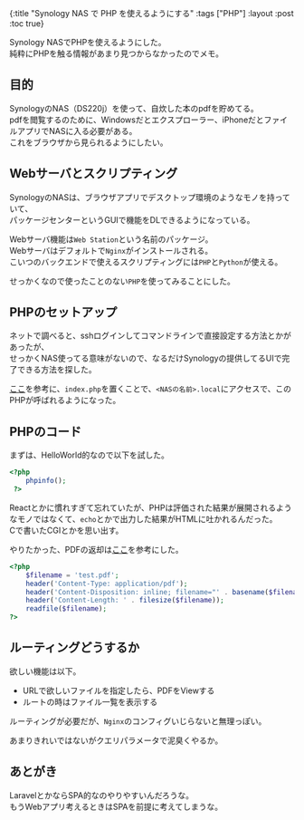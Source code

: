{:title "Synology NAS で PHP を使えるようにする"
 :tags ["PHP"]
 :layout :post
 :toc true}

Synology NASでPHPを使えるようにした。  
純粋にPHPを触る情報があまり見つからなかったのでメモ。

## 目的
SynologyのNAS（DS220j）を使って、自炊した本のpdfを貯めてる。  
pdfを閲覧するのために、Windowsだとエクスプローラー、iPhoneだとファイルアプリでNASに入る必要がある。  
これをブラウザから見られるようにしたい。

## Webサーバとスクリプティング
SynologyのNASは、ブラウザアプリでデスクトップ環境のようなモノを持っていて、  
パッケージセンターというGUIで機能をDLできるようになっている。

Webサーバ機能は`Web Station`という名前のパッケージ。  
Webサーバはデフォルトで`Nginx`がインストールされる。  
こいつのバックエンドで使えるスクリプティングには`PHP`と`Python`が使える。

せっかくなので使ったことのない`PHP`を使ってみることにした。

## PHPのセットアップ
ネットで調べると、sshログインしてコマンドラインで直接設定する方法とかがあったが、  
せっかくNAS使ってる意味がないので、なるだけSynologyの提供してるUIで完了できる方法を探した。

[ここ](https://linuxhint.com/use-synology-web-station/)を参考に、`index.php`を置くことで、`<NASの名前>.local`にアクセスで、このPHPが呼ばれるようになった。

## PHPのコード
まずは、HelloWorld的なので以下を試した。
```php
<?php
    phpinfo();
 ?>
```

Reactとかに慣れすぎて忘れていたが、PHPは評価された結果が展開されるようなモノではなくて、`echo`とかで出力した結果がHTMLに吐かれるんだった。  
Cで書いたCGIとかを思い出す。

やりたかった、PDFの返却は[ここ](https://tips.recatnap.info/laboratory/detail/output_to_browser_by_php)を参考にした。
```php
<?php
    $filename = 'test.pdf';
    header('Content-Type: application/pdf');
    header('Content-Disposition: inline; filename="' . basename($filename) . '"');
    header('Content-Length: ' . filesize($filename));
    readfile($filename);
?>
```

## ルーティングどうするか
欲しい機能は以下。
- URLで欲しいファイルを指定したら、PDFをViewする
- ルートの時はファイル一覧を表示する

ルーティングが必要だが、`Nginx`のコンフィグいじらないと無理っぽい。

あまりきれいではないがクエリパラメータで泥臭くやるか。


## あとがき
LaravelとかならSPA的なのやりやすいんだろうな。  
もうWebアプリ考えるときはSPAを前提に考えてしまうな。
